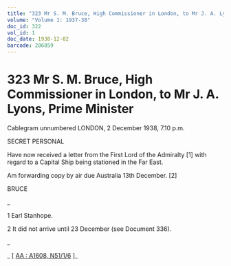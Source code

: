 ```yaml
---
title: "323 Mr S. M. Bruce, High Commissioner in London, to Mr J. A. Lyons, Prime Minister"
volume: "Volume 1: 1937-38"
doc_id: 322
vol_id: 1
doc_date: 1938-12-02
barcode: 206859
---
```


# 323 Mr S. M. Bruce, High Commissioner in London, to Mr J. A. Lyons, Prime Minister

Cablegram unnumbered LONDON, 2 December 1938, 7.10 p.m.

SECRET PERSONAL

Have now received a letter from the First Lord of the Admiralty [1] with regard to a Capital Ship being stationed in the Far East.

Am forwarding copy by air due Australia 13th December. [2]

BRUCE

_

1 Earl Stanhope.

2 It did not arrive until 23 December (see Document 336).

_

_ [ [AA : A1608, N51/1/6](http://www.naa.gov.au/cgi-bin/Search?O=I&Number=206859) ]_
